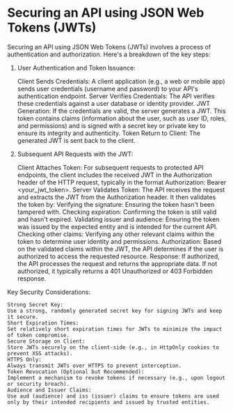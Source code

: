 # Securing an API using JSON Web Tokens (JWTs)
Securing an API using JSON Web Tokens (JWTs) involves a process of authentication and authorization. Here's a breakdown of the key steps:
1. User Authentication and Token Issuance:

    Client Sends Credentials:
    A client application (e.g., a web or mobile app) sends user credentials (username and password) to your API's authentication endpoint.
    Server Verifies Credentials:
    The API verifies these credentials against a user database or identity provider.
    JWT Generation:
    If the credentials are valid, the server generates a JWT. This token contains claims (information about the user, such as user ID, roles, and permissions) and is signed with a secret key or private key to ensure its integrity and authenticity.
    Token Return to Client:
    The generated JWT is sent back to the client. 

2. Subsequent API Requests with the JWT:

    Client Attaches Token:
    For subsequent requests to protected API endpoints, the client includes the received JWT in the Authorization header of the HTTP request, typically in the format Authorization: Bearer <your_jwt_token>.
    Server Validates Token:
    The API receives the request and extracts the JWT from the Authorization header. It then validates the token by:
        Verifying the signature: Ensuring the token hasn't been tampered with.
        Checking expiration: Confirming the token is still valid and hasn't expired.
        Validating issuer and audience: Ensuring the token was issued by the expected entity and is intended for the current API.
        Checking other claims: Verifying any other relevant claims within the token to determine user identity and permissions. 
    Authorization:
    Based on the validated claims within the JWT, the API determines if the user is authorized to access the requested resource.
    Response:
    If authorized, the API processes the request and returns the appropriate data. If not authorized, it typically returns a 401 Unauthorized or 403 Forbidden response. 

Key Security Considerations:

    Strong Secret Key:
    Use a strong, randomly generated secret key for signing JWTs and keep it secure.
    Short Expiration Times:
    Set relatively short expiration times for JWTs to minimize the impact of token compromise.
    Secure Storage on Client:
    Store JWTs securely on the client-side (e.g., in HttpOnly cookies to prevent XSS attacks).
    HTTPS Only:
    Always transmit JWTs over HTTPS to prevent interception.
    Token Revocation (Optional but Recommended):
    Implement a mechanism to revoke tokens if necessary (e.g., upon logout or security breach).
    Audience and Issuer Claims:
    Use aud (audience) and iss (issuer) claims to ensure tokens are used only by their intended recipients and issued by trusted entities.